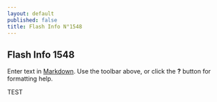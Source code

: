 ```yaml
---
layout: default
published: false
title: Flash Info N°1548
---
```


## Flash Info 1548

Enter text in [Markdown](http://daringfireball.net/projects/markdown/). Use the toolbar above, or click the **?** button for formatting help.

TEST
